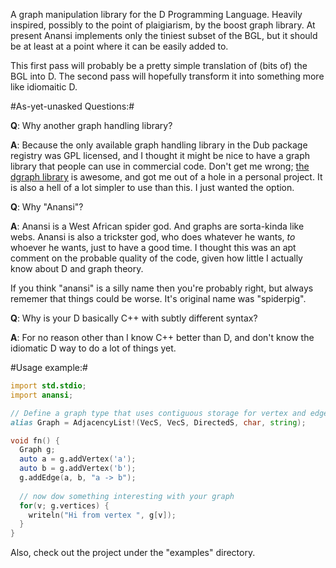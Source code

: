 A graph manipulation library for the D Programming Language. Heavily inspired, possibly to the point of plaigiarism, by the boost graph library. At present Anansi implements only the tiniest subset of the BGL, but it should be at least at a point where it can be easily added to.

This first pass will probably be a pretty simple translation of (bits of) the BGL into D. The second pass will hopefully transform it into something more like idiomaitic D.

#As-yet-unasked Questions:#

**Q**: Why another graph handling library?

**A**: Because the only available graph handling library in the Dub package registry was GPL licensed, and I thought it might be nice to have a graph library that people can use in commercial code. Don't get me wrong; [the dgraph library](http://code.dlang.org/packages/dgraph) is awesome, and got me out of a hole in a personal project. It is also a hell of a lot simpler to use than this. I just wanted the option. 

**Q**: Why "Anansi"?

**A**: Anansi is a West African spider god. And graphs are sorta-kinda like webs. Anansi is also a trickster god, who does whatever he wants, *to* whoever he wants, just to have a good time. I thought this was an apt comment on the probable quality of the code, given how little I actually know about D and graph theory.

If you think "anansi" is a silly name then you're probably right, but always rememer that things could be worse. It's original name was "spiderpig".

**Q**: Why is your D basically C++ with subtly different syntax?

**A**: For no reason other than I know C++ better than D, and don't know the idiomatic D way to do a lot of things yet.

#Usage example:#

```D
import std.stdio;
import anansi;

// Define a graph type that uses contiguous storage for vertex and edge data.
alias Graph = AdjacencyList!(VecS, VecS, DirectedS, char, string);

void fn() {
  Graph g;
  auto a = g.addVertex('a');
  auto b = g.addVertex('b');
  g.addEdge(a, b, "a -> b");
  
  // now dow something interesting with your graph
  for(v; g.vertices) {
    writeln("Hi from vertex ", g[v]);
  }
}
```

Also, check out the project under the "examples" directory.

